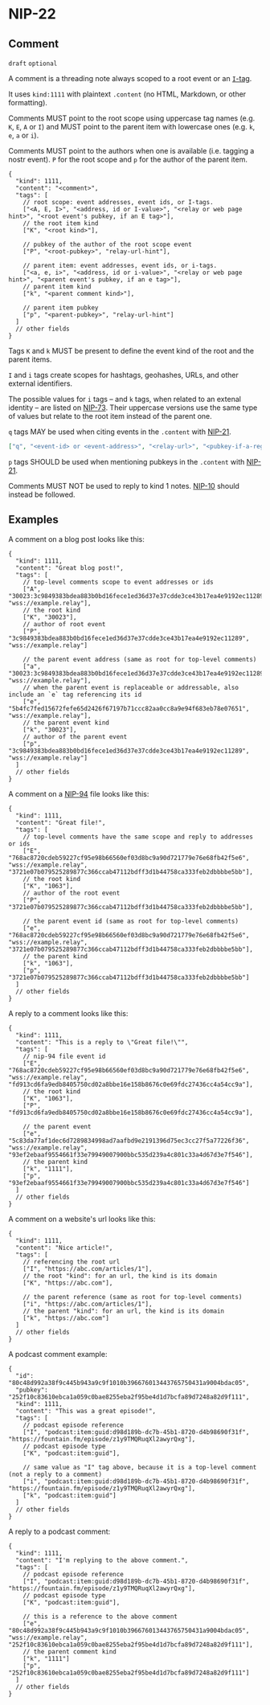 NIP-22
======

Comment
-------

`draft` `optional`

A comment is a threading note always scoped to a root event or an [`I`-tag](73.md).

It uses `kind:1111` with plaintext `.content` (no HTML, Markdown, or other formatting).

Comments MUST point to the root scope using uppercase tag names (e.g. `K`, `E`, `A` or `I`)
and MUST point to the parent item with lowercase ones (e.g. `k`, `e`, `a` or `i`).

Comments MUST point to the authors when one is available (i.e. tagging a nostr event). `P` for the root scope
and `p` for the author of the parent item.

```jsonc
{
  "kind": 1111,
  "content": "<comment>",
  "tags": [
    // root scope: event addresses, event ids, or I-tags.
    ["<A, E, I>", "<address, id or I-value>", "<relay or web page hint>", "<root event's pubkey, if an E tag>"],
    // the root item kind
    ["K", "<root kind>"],

    // pubkey of the author of the root scope event
    ["P", "<root-pubkey>", "relay-url-hint"],

    // parent item: event addresses, event ids, or i-tags.
    ["<a, e, i>", "<address, id or i-value>", "<relay or web page hint>", "<parent event's pubkey, if an e tag>"],
    // parent item kind
    ["k", "<parent comment kind>"],

    // parent item pubkey
    ["p", "<parent-pubkey>", "relay-url-hint"]
  ]
  // other fields
}
```

Tags `K` and `k` MUST be present to define the event kind of the root and the parent items.

`I` and `i` tags create scopes for hashtags, geohashes, URLs, and other external identifiers.

The possible values for `i` tags – and `k` tags, when related to an extenal identity – are listed on [NIP-73](73.md).
Their uppercase versions use the same type of values but relate to the root item instead of the parent one.

`q` tags MAY be used when citing events in the `.content` with [NIP-21](21.md).

```json
["q", "<event-id> or <event-address>", "<relay-url>", "<pubkey-if-a-regular-event>"]
```

`p` tags SHOULD be used when mentioning pubkeys in the `.content` with [NIP-21](21.md).

Comments MUST NOT be used to reply to kind 1 notes. [NIP-10](10.md) should instead be followed.

## Examples

A comment on a blog post looks like this:

```jsonc
{
  "kind": 1111,
  "content": "Great blog post!",
  "tags": [
    // top-level comments scope to event addresses or ids
    ["A", "30023:3c9849383bdea883b0bd16fece1ed36d37e37cdde3ce43b17ea4e9192ec11289:f9347ca7", "wss://example.relay"],
    // the root kind
    ["K", "30023"],
    // author of root event
    ["P", "3c9849383bdea883b0bd16fece1ed36d37e37cdde3ce43b17ea4e9192ec11289", "wss://example.relay"]

    // the parent event address (same as root for top-level comments)
    ["a", "30023:3c9849383bdea883b0bd16fece1ed36d37e37cdde3ce43b17ea4e9192ec11289:f9347ca7", "wss://example.relay"],
    // when the parent event is replaceable or addressable, also include an `e` tag referencing its id
    ["e", "5b4fc7fed15672fefe65d2426f67197b71ccc82aa0cc8a9e94f683eb78e07651", "wss://example.relay"],
    // the parent event kind
    ["k", "30023"],
    // author of the parent event
    ["p", "3c9849383bdea883b0bd16fece1ed36d37e37cdde3ce43b17ea4e9192ec11289", "wss://example.relay"]
  ]
  // other fields
}
```

A comment on a [NIP-94](94.md) file looks like this:

```jsonc
{
  "kind": 1111,
  "content": "Great file!",
  "tags": [
    // top-level comments have the same scope and reply to addresses or ids
    ["E", "768ac8720cdeb59227cf95e98b66560ef03d8bc9a90d721779e76e68fb42f5e6", "wss://example.relay", "3721e07b079525289877c366ccab47112bdff3d1b44758ca333feb2dbbbbe5bb"],
    // the root kind
    ["K", "1063"],
    // author of the root event
    ["P", "3721e07b079525289877c366ccab47112bdff3d1b44758ca333feb2dbbbbe5bb"],

    // the parent event id (same as root for top-level comments)
    ["e", "768ac8720cdeb59227cf95e98b66560ef03d8bc9a90d721779e76e68fb42f5e6", "wss://example.relay", "3721e07b079525289877c366ccab47112bdff3d1b44758ca333feb2dbbbbe5bb"],
    // the parent kind
    ["k", "1063"],
    ["p", "3721e07b079525289877c366ccab47112bdff3d1b44758ca333feb2dbbbbe5bb"]
  ]
  // other fields
}
```

A reply to a comment looks like this:

```jsonc
{
  "kind": 1111,
  "content": "This is a reply to \"Great file!\"",
  "tags": [
    // nip-94 file event id
    ["E", "768ac8720cdeb59227cf95e98b66560ef03d8bc9a90d721779e76e68fb42f5e6", "wss://example.relay", "fd913cd6fa9edb8405750cd02a8bbe16e158b8676c0e69fdc27436cc4a54cc9a"],
    // the root kind
    ["K", "1063"],
    ["P", "fd913cd6fa9edb8405750cd02a8bbe16e158b8676c0e69fdc27436cc4a54cc9a"],

    // the parent event
    ["e", "5c83da77af1dec6d7289834998ad7aafbd9e2191396d75ec3cc27f5a77226f36", "wss://example.relay", "93ef2ebaaf9554661f33e79949007900bbc535d239a4c801c33a4d67d3e7f546"],
    // the parent kind
    ["k", "1111"],
    ["p", "93ef2ebaaf9554661f33e79949007900bbc535d239a4c801c33a4d67d3e7f546"]
  ]
  // other fields
}
```

A comment on a website's url looks like this:

```jsonc
{
  "kind": 1111,
  "content": "Nice article!",
  "tags": [
    // referencing the root url
    ["I", "https://abc.com/articles/1"],
    // the root "kind": for an url, the kind is its domain
    ["K", "https://abc.com"],

    // the parent reference (same as root for top-level comments)
    ["i", "https://abc.com/articles/1"],
    // the parent "kind": for an url, the kind is its domain
    ["k", "https://abc.com"]
  ]
  // other fields
}
```

A podcast comment example:

```jsonc
{
  "id": "80c48d992a38f9c445b943a9c9f1010b396676013443765750431a9004bdac05",
  "pubkey": "252f10c83610ebca1a059c0bae8255eba2f95be4d1d7bcfa89d7248a82d9f111",
  "kind": 1111,
  "content": "This was a great episode!",
  "tags": [
    // podcast episode reference
    ["I", "podcast:item:guid:d98d189b-dc7b-45b1-8720-d4b98690f31f", "https://fountain.fm/episode/z1y9TMQRuqXl2awyrQxg"],
    // podcast episode type
    ["K", "podcast:item:guid"],

    // same value as "I" tag above, because it is a top-level comment (not a reply to a comment)
    ["i", "podcast:item:guid:d98d189b-dc7b-45b1-8720-d4b98690f31f", "https://fountain.fm/episode/z1y9TMQRuqXl2awyrQxg"],
    ["k", "podcast:item:guid"]
  ]
  // other fields
}
```

A reply to a podcast comment:

```jsonc
{
  "kind": 1111,
  "content": "I'm replying to the above comment.",
  "tags": [
    // podcast episode reference
    ["I", "podcast:item:guid:d98d189b-dc7b-45b1-8720-d4b98690f31f", "https://fountain.fm/episode/z1y9TMQRuqXl2awyrQxg"],
    // podcast episode type
    ["K", "podcast:item:guid"],

    // this is a reference to the above comment
    ["e", "80c48d992a38f9c445b943a9c9f1010b396676013443765750431a9004bdac05", "wss://example.relay", "252f10c83610ebca1a059c0bae8255eba2f95be4d1d7bcfa89d7248a82d9f111"],
    // the parent comment kind
    ["k", "1111"]
    ["p", "252f10c83610ebca1a059c0bae8255eba2f95be4d1d7bcfa89d7248a82d9f111"]
  ]
  // other fields
}
```